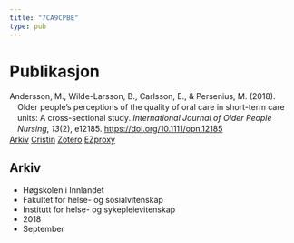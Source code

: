 ```yaml
---
title: "7CA9CPBE"
type: pub
---
```

<h1>Publikasjon</h1>
<article id="csl-bib-container-7CA9CPBE" class="csl-bib-container">
  <div class="csl-bib-body" style="line-height: 1.35; padding-left: 1em; text-indent:-1em;">
  <div class="csl-entry">Andersson, M., Wilde-Larsson, B., Carlsson, E., &amp; Persenius, M. (2018). Older people&#x2019;s perceptions of the quality of oral care in short-term care units: A cross-sectional study. <i>International Journal of Older People Nursing</i>, <i>13</i>(2), e12185. <a href="https://doi.org/10.1111/opn.12185">https://doi.org/10.1111/opn.12185</a></div>
</div>
  <div class="csl-bib-buttons">
    <a href="#taxonomy-article-7CA9CPBE" class="csl-bib-button">Arkiv</a>
    <a href alt="Cristin URL" class="csl-bib-button">Cristin</a>
    <a href alt="Zotero URL" class="csl-bib-button">Zotero</a>
    <a href="http://ezproxy.inn.no/login?url=https://doi.org/10.1111/opn.12185" class="csl-bib-button">EZproxy</a>
  </div>
  <div id="csl-bib-meta-container-7CA9CPBE"></div>
</article>
<div id="csl-bib-meta-7CA9CPBE" class="csl-bib-meta">
  <article id="taxonomy-article-7CA9CPBE" class="taxonomy-article">
    <h1>Arkiv</h1>
    <ul>
      <li>Høgskolen i Innlandet</li>
      <li>Fakultet for helse- og sosialvitenskap</li>
      <li>Institutt for helse- og sykepleievitenskap</li>
      <li>2018</li>
      <li>September</li>
    </ul>
  </article>
</div>
